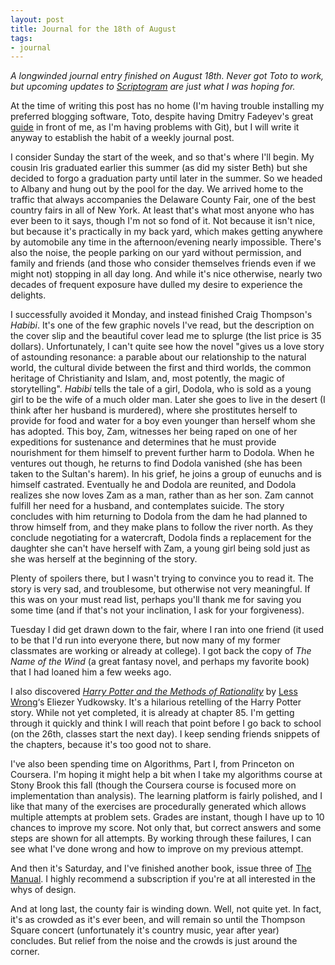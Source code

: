 ```yaml
---
layout: post
title: Journal for the 18th of August
tags: 
- journal
---
```



_A longwinded journal entry finished on August 18th.  Never got Toto to work, but upcoming updates to [Scriptogram](http://scriptogr.am/) are just what I was hoping for._

At the time of writing this post has no home (I'm having trouble installing my preferred blogging software, Toto, despite having Dmitry Fadeyev's great [guide](http://fadeyev.net/2010/05/10/getting-started-with-toto/) in front of me, as I'm having problems with Git), but I will write it anyway to establish the habit of a weekly journal post.  

I consider Sunday the start of the week, and so that's where I'll begin.  My cousin Iris graduated earlier this summer (as did my sister Beth) but she decided to forgo a graduation party until later in the summer.  So we headed to Albany and hung out by the pool for the day.  We arrived home to the traffic that always accompanies the Delaware County Fair, one of the best country fairs in all of New York.  At least that's what most anyone who has ever been to it says, though I'm not so fond of it.  Not because it isn't nice, but because it's practically in my back yard, which makes getting anywhere by automobile any time in the afternoon/evening nearly impossible.  There's also the noise, the people parking on our yard without permission, and family and friends (and those who consider themselves friends even if we might not) stopping in all day long.  And while it's nice otherwise, nearly two decades of frequent exposure have dulled my desire to experience the delights.

I successfully avoided it Monday, and instead finished Craig Thompson's *Habibi*.  It's one of the few graphic novels I've read, but the description on the cover slip and the beautiful cover lead me to splurge (the list price is 35 dollars).  Unfortunately, I can't quite see how the novel "gives us a love story of astounding resonance: a parable about our relationship to the natural world, the cultural divide between the first and third worlds, the common heritage of Christianity and Islam, and, most potently, the magic of storytelling".  *Habibi* tells the tale of a girl, Dodola, who is sold as a young girl to be the wife of a much older man.  Later she goes to live in the desert (I think after her husband is murdered), where she prostitutes herself to provide for food and water for a boy even younger than herself whom she has adopted.  This boy, Zam, witnesses her being raped on one of her expeditions for sustenance and determines that he must provide nourishment for them himself to prevent further harm to Dodola.  When he ventures out though, he returns to find Dodola vanished (she has been taken to the Sultan's harem).  In his grief, he joins a group of eunuchs and is himself castrated.  Eventually he and Dodola are reunited, and Dodola realizes she now loves Zam as a man, rather than as her son.  Zam cannot fulfill her need for a husband, and contemplates suicide.  The story concludes with him returning to Dodola from the dam he had planned to throw himself from, and they make plans to follow the river north.  As they conclude negotiating for a watercraft, Dodola finds a replacement for the daughter she can't have herself with Zam, a young girl being sold just as she was herself at the beginning of the story.  

Plenty of spoilers there, but I wasn't trying to convince you to read it.  The story is very sad, and troublesome, but otherwise not very meaningful.  If this was on your must read list, perhaps you'll thank me for saving you some time (and if that's not your inclination, I ask for your forgiveness).

Tuesday I did get drawn down to the fair, where I ran into one friend (it used to be that I'd run into everyone there, but now many of my former classmates are working or already at college).  I got back the copy of *The Name of the Wind* (a great fantasy novel, and perhaps my favorite book) that I had loaned him a few weeks ago.  

I also discovered [*Harry Potter and the Methods of Rationality*](http://hpmor.com/) by [Less Wrong](http://lesswrong.com/)‘s Eliezer Yudkowsky.  It's a hilarious retelling of the Harry Potter story.  While not yet completed, it is already at chapter 85.  I'm getting through it quickly and think I will reach that point before I go back to school (on the 26th, classes start the next day).  I keep sending friends snippets of the chapters, because it's too good not to share.

I've also been spending time on Algorithms, Part I, from Princeton on Coursera.  I'm hoping it might help a bit when I take my algorithms course at Stony Brook this fall (though the Coursera course is focused more on implementation than analysis).  The learning platform is fairly polished, and I like that many of the exercises are procedurally generated which allows multiple attempts at problem sets.  Grades are instant, though I have up to 10 chances to improve my score.  Not only that, but correct answers and some steps are shown for all attempts.  By working through these failures, I can see what I've done wrong and how to improve on my previous attempt.

And then it's Saturday, and I've finished another book, issue three of [The Manual](http://alwaysreadthemanual.com/).  I highly recommend a subscription if you're at all interested in the whys of design.  

And at long last, the county fair is winding down.  Well, not quite yet.  In fact, it's as crowded as it's ever been, and will remain so until the Thompson Square concert (unfortunately it's country music, year after year) concludes.  But relief from the noise and the crowds is just around the corner.  
